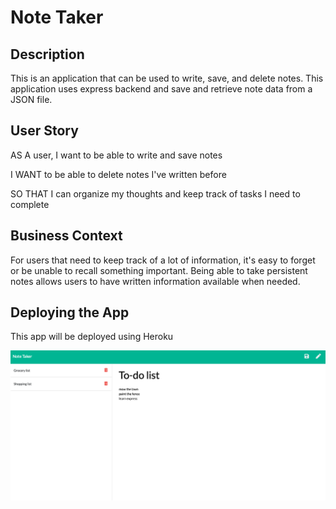 # Note Taker

## Description

This is an application that can be used to write, save, and delete notes. This application uses express backend and save and retrieve note data from a JSON file.


## User Story

AS A user, I want to be able to write and save notes

I WANT to be able to delete notes I've written before

SO THAT I can organize my thoughts and keep track of tasks I need to complete

## Business Context

For users that need to keep track of a lot of information, it's easy to forget or be unable to recall something important. Being able to take persistent notes allows users to have written information available when needed.


## Deploying the App

This app will be deployed using Heroku

![Alt text](https://github.com/dmehrmann76/notetaker/blob/master/note%20taker%20app.png)
